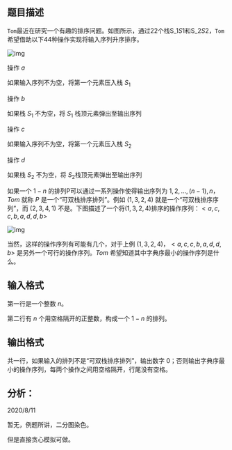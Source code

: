 ## 题目描述

`Tom`最近在研究一个有趣的排序问题。如图所示，通过22个栈S_1*S*1和S_2*S*2，`Tom`希望借助以下44种操作实现将输入序列升序排序。

![img](https://cdn.luogu.com.cn/upload/pic/51.png)

操作 $a$

如果输入序列不为空，将第一个元素压入栈 $S_1$

操作 $b$

如果栈 $S_1$ 不为空，将 $S_1$ 栈顶元素弹出至输出序列

操作 $c$

如果输入序列不为空，将第一个元素压入栈 $S_2$

操作 $d$

如果栈 $S_2$ 不为空，将 $S_2$栈顶元素弹出至输出序列

如果一个 $1-n$ 的排列P可以通过一系列操作使得输出序列为 $1,2,…,(n-1),n$，$Tom$ 就称 $P$ 是一个“可双栈排序排列”。例如 $(1,3,2,4)$ 就是一个“可双栈排序序列”，而 $(2,3,4,1)$ 不是。下图描述了一个将$(1,3,2,4)$排序的操作序列：$<a,c,c,b,a,d,d,b>$

![img](https://cdn.luogu.com.cn/upload/pic/52.png)

当然，这样的操作序列有可能有几个，对于上例 $(1,3,2,4)$，$<a,c,c,b,a,d,d,b>$ 是另外一个可行的操作序列。$Tom$ 希望知道其中字典序最小的操作序列是什么。

## 输入格式

第一行是一个整数 $n$。

第二行有 $n$ 个用空格隔开的正整数，构成一个 $1-n$ 的排列。

## 输出格式

共一行，如果输入的排列不是“可双栈排序排列”，输出数字 0；否则输出字典序最小的操作序列，每两个操作之间用空格隔开，行尾没有空格。

## 分析：

$2020/8/11$

暂无，例题所讲，二分图染色。

但是直接贪心模拟可做。